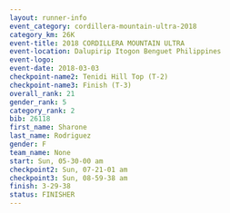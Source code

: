 ```yaml
---
layout: runner-info 
event_category: cordillera-mountain-ultra-2018 
category_km: 26K 
event-title: 2018 CORDILLERA MOUNTAIN ULTRA 
event-location: Dalupirip Itogon Benguet Philippines 
event-logo: 
event-date: 2018-03-03 
checkpoint-name2: Tenidi Hill Top (T-2) 
checkpoint-name3: Finish (T-3) 
overall_rank: 21
gender_rank: 5
category_rank: 2
bib: 26118
first_name: Sharone
last_name: Rodriguez
gender: F
team_name: None
start: Sun, 05-30-00 am
checkpoint2: Sun, 07-21-01 am
checkpoint3: Sun, 08-59-38 am
finish: 3-29-38
status: FINISHER
---
```

